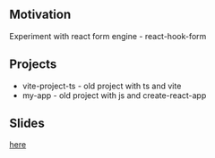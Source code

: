<h2>Motivation</h2>
Experiment with react form engine - react-hook-form

<h2>Projects</h2>
<ul>
<li>vite-project-ts - old project with ts and vite</li>
<li>my-app - old project with js and create-react-app</li>
</ul>

<h2>Slides</h2>
<a href = "https://docs.google.com/presentation/d/1GLSSNUtYLwGerqoUp8nsU2KD-v89aMbRq1p2vSOp4tc/edit?usp=sharing">here</a>